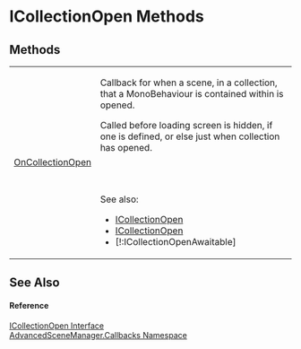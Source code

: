 # ICollectionOpen Methods




## Methods
<table>
<tr>
<td><a href="M_AdvancedSceneManager_Callbacks_ICollectionOpen_OnCollectionOpen">OnCollectionOpen</a></td>
<td><p>Callback for when a scene, in a collection, that a MonoBehaviour is contained within is opened.</p><p>

Called before loading screen is hidden, if one is defined, or else just when collection has opened.</p><br /><br />

 See also: <ul><li><a href="T_AdvancedSceneManager_Callbacks_ICollectionOpen">ICollectionOpen</a></li><li><a href="T_AdvancedSceneManager_Callbacks_ICollectionOpen">ICollectionOpen</a></li><li>[!:ICollectionOpenAwaitable]</li></ul>

</td></tr>
</table>

## See Also


#### Reference
<a href="T_AdvancedSceneManager_Callbacks_ICollectionOpen">ICollectionOpen Interface</a>  
<a href="N_AdvancedSceneManager_Callbacks">AdvancedSceneManager.Callbacks Namespace</a>  

